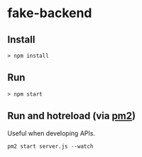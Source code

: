 # fake-backend

## Install
`> npm install`

## Run
`> npm start`

## Run and hotreload (via [pm2](https://github.com/Unitech/pm2))
Useful when developing APIs.

`pm2 start server.js --watch`
